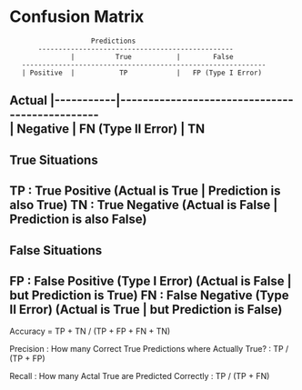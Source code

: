 # Confusion Matrix
                   
                        Predictions                 
		   ------------------------------------------------
                   |          True           |        False             
       ------------------------------------------------------------ 
       | Positive  |           TP            |   FP (Type I Error) 
Actual |-----------|-----------------------------------------------  					 
       | Negative  |   FN (Type II Error)    |          TN 						 
-------------------------------------------------------------------

True Situations
----------------------------------------------------------------
TP : True Positive (Actual is True | Prediction is also True)
TN : True Negative (Actual is False | Prediction is also False)
----------------------------------------------------------------

False Situations 
------------------------------------------------------------------------------
FP : False Positive (Type I Error) (Actual is False | but Prediction is True)
FN : False Negative (Type II Error) (Actual is True | but Prediction is False)
------------------------------------------------------------------------------

Accuracy = TP + TN / (TP + FP + FN + TN)

Precision : How many Correct True Predictions where Actually True? : TP / (TP + FP)

Recall : How many Actal True are Predicted Correctly : TP / (TP + FN)
